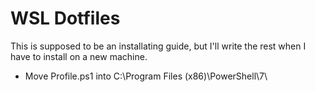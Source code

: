 # WSL Dotfiles

This is supposed to be an installating guide, but I'll write the rest when I have to install on a new machine.

* Move Profile.ps1 into C:\Program Files (x86)\PowerShell\7\
